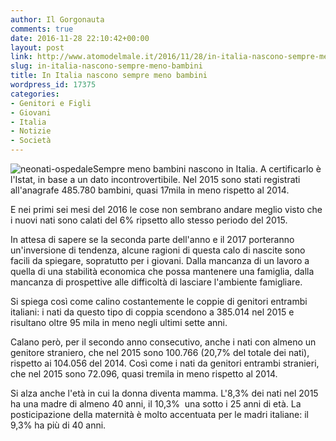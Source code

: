 ```yaml
---
author: Il Gorgonauta
comments: true
date: 2016-11-28 22:10:42+00:00
layout: post
link: http://www.atomodelmale.it/2016/11/28/in-italia-nascono-sempre-meno-bambini/
slug: in-italia-nascono-sempre-meno-bambini
title: In Italia nascono sempre meno bambini
wordpress_id: 17375
categories:
- Genitori e Figli
- Giovani
- Italia
- Notizie
- Società
---
```


![neonati-ospedale](http://www.atomodelmale.it/wp-content/uploads/2016/11/neonati-ospedale-300x187.jpg)Sempre meno bambini nascono in Italia. A certificarlo è l'Istat, in base a un dato incontrovertibile. Nel 2015 sono stati registrati all'anagrafe 485.780 bambini, quasi 17mila in meno rispetto al 2014.

E nei primi sei mesi del 2016 le cose non sembrano andare meglio visto che i nuovi nati sono calati del 6% ripsetto allo stesso periodo del 2015.


In attesa di sapere se la seconda parte dell'anno e il 2017 porteranno un'inversione di tendenza, alcune ragioni di questa calo di nascite sono facili da spiegare, sopratutto per i giovani. Dalla mancanza di un lavoro a quella di una stabilità economica che possa mantenere una famiglia, dalla mancanza di prospettive alle difficoltà di lasciare l'ambiente famigliare.

Si spiega così come calino costantemente le coppie di genitori entrambi italiani: i nati da questo tipo di coppia scendono a 385.014 nel 2015 e risultano oltre 95 mila in meno negli ultimi sette anni.

Calano però, per il secondo anno consecutivo, anche i nati con almeno un genitore straniero, che nel 2015 sono 100.766 (20,7% del totale dei nati), rispetto ai 104.056 del 2014. Così come i nati da genitori entrambi stranieri, che nel 2015 sono 72.096, quasi tremila in meno rispetto al 2014.

Si alza anche l'età in cui la donna diventa mamma. L'8,3% dei nati nel 2015 ha una madre di almeno 40 anni, il 10,3%  una sotto i 25 anni di età. La posticipazione della maternità è molto accentuata per le madri italiane: il 9,3% ha più di 40 anni.
